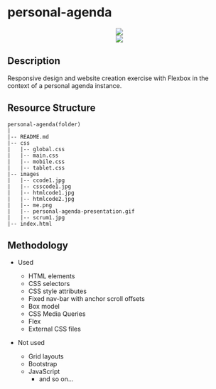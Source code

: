# personal-agenda

<div align="center">
	<a href="https://ehkarabas.github.io/personal-agenda/">
		<img src="https://img.shields.io/badge/website-%23.svg?&style=for-the-badge&logo=www&logoColor=white%22&color=black">
	</a>
	<br>
	<img src="./images/personal-agenda-presentation.gif"/>
</div>



## Description

Responsive design and website creation exercise with Flexbox in the context of a personal agenda instance.


## Resource Structure 

```
personal-agenda(folder)
|
|-- README.md
|-- css
|   |-- global.css
|   |-- main.css
|   |-- mobile.css
|   |-- tablet.css
|-- images
|   |-- ccode1.jpg
|   |-- csscode1.jpg
|   |-- htmlcode1.jpg
|   |-- htmlcode2.jpg
|   |-- me.png
|   |-- personal-agenda-presentation.gif
|   |-- scrum1.jpg
|-- index.html
```


## Methodology

* Used

	* HTML elements
	* CSS selectors
	* CSS style attributes
	* Fixed nav-bar with anchor scroll offsets
	* Box model
	* CSS Media Queries
	* Flex 
	* External CSS files


* Not used

	* Grid layouts
	* Bootstrap
	* JavaScript
		* and so on...
